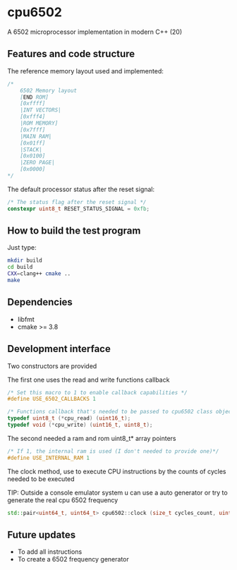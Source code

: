 # cpu6502

A 6502 microprocessor implementation in modern C++ (20)

## Features and code structure

The reference memory layout used and implemented:

```cc
/*
    6502 Memory layout
    [END ROM]
    [0xffff]
    |INT VECTORS|
    [0xfff4]
    |ROM MEMORY]
    [0x7fff]
    |MAIN RAM|
    [0x01ff]
    |STACK|
    [0x0100]
    |ZERO PAGE|
    [0x0000]
*/
```

The default processor status after the reset signal:

```cc
/* The status flag after the reset signal */
constexpr uint8_t RESET_STATUS_SIGNAL = 0xfb;
```

## How to build the test program

Just type:

```bash
mkdir build
cd build
CXX=clang++ cmake ..
make
```

## Dependencies

- libfmt
- cmake >= 3.8

## Development interface

Two constructors are provided

The first one uses the read and write functions callback

```cc
/* Set this macro to 1 to enable callback capabilities */
#define USE_6502_CALLBACKS 1

/* Functions callback that's needed to be passed to cpu6502 class object */
typedef uint8_t (*cpu_read) (uint16_t);
typedef void (*cpu_write) (uint16_t, uint8_t);
```

The second needed a ram and rom uint8_t* array pointers

```cc
/* If 1, the internal ram is used (I don't needed to provide one)*/
#define USE_INTERNAL_RAM 1

```

The clock method, use to execute CPU instructions by the counts of cycles needed to be executed

TIP: Outside a console emulator system u can use a auto generator or try to generate the real cpu 6502 frequency

```cc
std::pair<uint64_t, uint64_t> cpu6502::clock (size_t cycles_count, uint64_t &executed_cycles)
```

## Future updates

- To add all instructions
- To create a 6502 frequency generator
